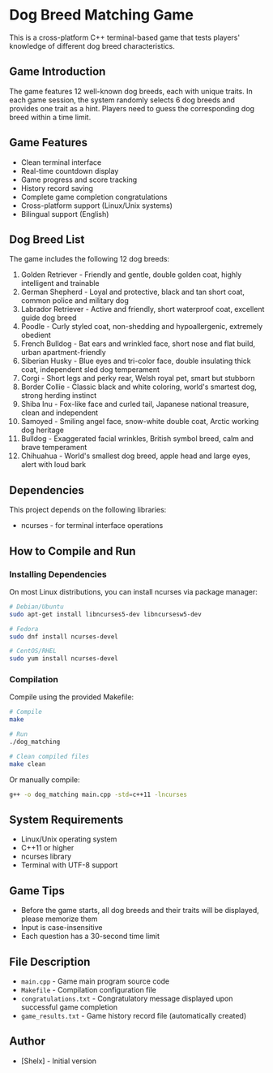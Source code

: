 # Dog Breed Matching Game

This is a cross-platform C++ terminal-based game that tests players' knowledge of different dog breed characteristics.

## Game Introduction

The game features 12 well-known dog breeds, each with unique traits. In each game session, the system randomly selects 6 dog breeds and provides one trait as a hint. Players need to guess the corresponding dog breed within a time limit.

## Game Features

- Clean terminal interface
- Real-time countdown display
- Game progress and score tracking
- History record saving
- Complete game completion congratulations
- Cross-platform support (Linux/Unix systems)
- Bilingual support (English)

## Dog Breed List

The game includes the following 12 dog breeds:

1. Golden Retriever - Friendly and gentle, double golden coat, highly intelligent and trainable
2. German Shepherd - Loyal and protective, black and tan short coat, common police and military dog
3. Labrador Retriever - Active and friendly, short waterproof coat, excellent guide dog breed
4. Poodle - Curly styled coat, non-shedding and hypoallergenic, extremely obedient
5. French Bulldog - Bat ears and wrinkled face, short nose and flat build, urban apartment-friendly
6. Siberian Husky - Blue eyes and tri-color face, double insulating thick coat, independent sled dog temperament
7. Corgi - Short legs and perky rear, Welsh royal pet, smart but stubborn
8. Border Collie - Classic black and white coloring, world's smartest dog, strong herding instinct
9. Shiba Inu - Fox-like face and curled tail, Japanese national treasure, clean and independent
10. Samoyed - Smiling angel face, snow-white double coat, Arctic working dog heritage
11. Bulldog - Exaggerated facial wrinkles, British symbol breed, calm and brave temperament
12. Chihuahua - World's smallest dog breed, apple head and large eyes, alert with loud bark

## Dependencies

This project depends on the following libraries:
- ncurses - for terminal interface operations

## How to Compile and Run

### Installing Dependencies
On most Linux distributions, you can install ncurses via package manager:

```bash
# Debian/Ubuntu
sudo apt-get install libncurses5-dev libncursesw5-dev

# Fedora
sudo dnf install ncurses-devel

# CentOS/RHEL
sudo yum install ncurses-devel
```

### Compilation
Compile using the provided Makefile:

```bash
# Compile
make

# Run
./dog_matching

# Clean compiled files
make clean
```

Or manually compile:

```bash
g++ -o dog_matching main.cpp -std=c++11 -lncurses
```

## System Requirements

- Linux/Unix operating system
- C++11 or higher
- ncurses library
- Terminal with UTF-8 support

## Game Tips

- Before the game starts, all dog breeds and their traits will be displayed, please memorize them
- Input is case-insensitive
- Each question has a 30-second time limit

## File Description

- `main.cpp` - Game main program source code
- `Makefile` - Compilation configuration file
- `congratulations.txt` - Congratulatory message displayed upon successful game completion
- `game_results.txt` - Game history record file (automatically created)

## Author

- [Shelx] - Initial version 
